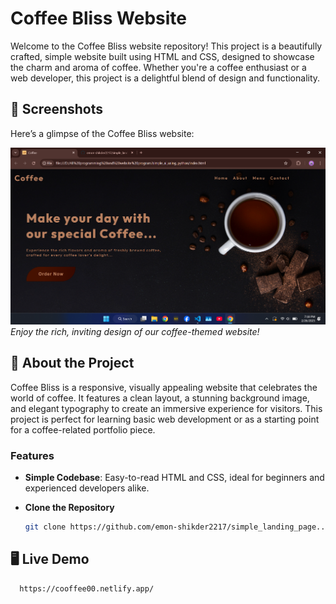 # Coffee Bliss Website

Welcome to the Coffee Bliss website repository! This project is a beautifully crafted, simple website built using HTML and CSS, designed to showcase the charm and aroma of coffee. Whether you're a coffee enthusiast or a web developer, this project is a delightful blend of design and functionality.

## 📸 Screenshots

Here’s a glimpse of the Coffee Bliss website:

![Coffee Bliss Screenshot](public/photos/readme.png)  
*Enjoy the rich, inviting design of our coffee-themed website!*

## 🚀 About the Project

Coffee Bliss is a responsive, visually appealing website that celebrates the world of coffee. It features a clean layout, a stunning background image, and elegant typography to create an immersive experience for visitors. This project is perfect for learning basic web development or as a starting point for a coffee-related portfolio piece.

### Features
- **Simple Codebase**: Easy-to-read HTML and CSS, ideal for beginners and experienced developers alike.

- **Clone the Repository**  
   ```bash
   git clone https://github.com/emon-shikder2217/simple_landing_page....git

## 🖥️ Live Demo

  ```bash
    https://cooffee00.netlify.app/


